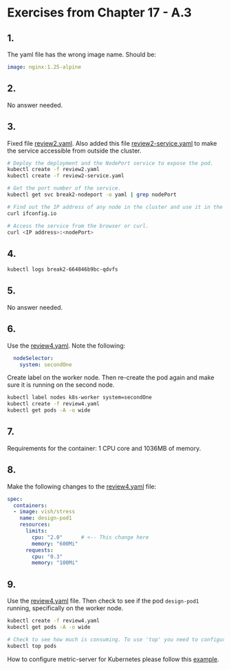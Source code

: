 # Exercises from Chapter 17 - A.3

## 1. 
The yaml file has the wrong image name. Should be:
``` yaml
image: nginx:1.25-alpine
```

## 2. 
No answer needed.

## 3.
Fixed file [review2.yaml](./files/review2.yaml).
Also added this file [review2-service.yaml](./files/review2-service.yaml) to make the service accessible from outside the cluster.
``` bash
# Deploy the deployment and the NodePort service to expose the pod.
kubectl create -f review2.yaml
kubectl create -f review2-service.yaml

# Get the port number of the service.
kubectl get svc break2-nodeport -o yaml | grep nodePort

# Find out the IP address of any node in the cluster and use it in the browser or do curl from anywhere.
curl ifconfig.io

# Access the service from the browser or curl.
curl <IP address>:<nodePort>
```

## 4.
``` bash
kubectl logs break2-664846b9bc-qdvfs 
```

## 5.
No answer needed.

## 6.
Use the [review4.yaml](./files/review4.yaml). Note the following:
``` yaml
  nodeSelector:
    system: secondOne
```
Create label on the worker node. Then re-create the pod again and make sure it is running on the second node.
``` bash
kubectl label nodes k8s-worker system=secondOne
kubectl create -f review4.yaml
kubectl get pods -A -o wide
```

## 7.
Requirements for the container: 1 CPU core and 1036MB of memory.

## 8.
Make the following changes to the [review4.yaml](./files/review4.yaml) file:
``` yaml
spec:
  containers:
  - image: vish/stress
    name: design-pod1
    resources:
      limits:
        cpu: "2.0"      # <-- This change here
        memory: "600Mi"
      requests:
        cpu: "0.3"
        memory: "100Mi"
```

## 9.
Use the [review4.yaml](./files/review4.yaml) file. Then check to see if the pod `design-pod1` running, specifically on the worker node. 
``` bash
kubectl create -f review4.yaml
kubectl get pods -A -o wide

# Check to see how much is consuming. To use 'top' you need to configure metric-server.
kubectl top pods
```

How to configure metric-server for Kubernetes please follow this [example](./extras/configure-metric-server.md).